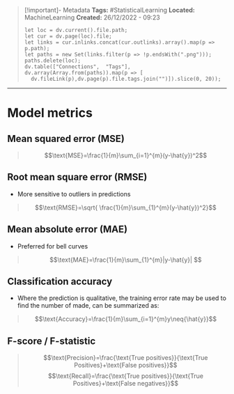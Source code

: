 > [!important]- Metadata
> **Tags:** #StatisticalLearning 
> **Located:** MachineLearning
> **Created:** 26/12/2022 - 09:23
> ```dataviewjs
>let loc = dv.current().file.path;
>let cur = dv.page(loc).file;
>let links = cur.inlinks.concat(cur.outlinks).array().map(p => p.path);
>let paths = new Set(links.filter(p => !p.endsWith(".png")));
>paths.delete(loc);
>dv.table(["Connections",  "Tags"], dv.array(Array.from(paths)).map(p => [
>   dv.fileLink(p),dv.page(p).file.tags.join("")]).slice(0, 20));
> ```

___
# Model metrics

## Mean squared error (MSE)
> $$\text{MSE}=\frac{1}{m}\sum_{i=1}^{m}(y-\hat{y})^2$$


## Root mean square error (RMSE) 
- More sensitive to outliers in predictions

>$$\text{RMSE}=\sqrt{ \frac{1}{m}\sum_{1}^{m}(y-\hat{y})^2}$$


## Mean absolute error (MAE)
- Preferred for bell curves 

>$$\text{MAE}=\frac{1}{m}\sum_{1}^{m}|y-\hat{y}| $$

## Classification accuracy
- Where the prediction is qualitative, the training error rate may be used to find the number of made, can be summarized as:

> $$\text{Accuracy}=\frac{1}{m}\sum_{i=1}^{m}y\neq{\hat{y}}$$
## F-score / F-statistic

> $$\text{Precision}=\frac{\text{True positives}}{\text{True Positives}+\text{False positives}}$$
> $$\text{Recall}=\frac{\text{True positives}}{\text{True Positives}+\text{False negatives}}$$

